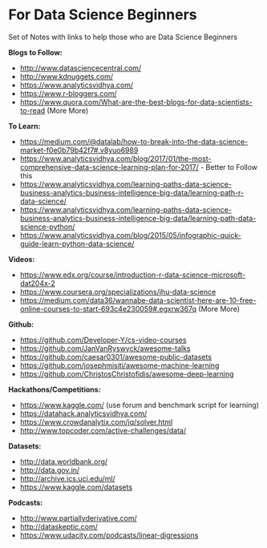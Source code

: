 # For Data Science Beginners
Set of Notes with links to help those who are Data Science Beginners

**Blogs to Follow:** 

* http://www.datasciencecentral.com/
* http://www.kdnuggets.com/ 
* https://www.analyticsvidhya.com/ 
* https://www.r-bloggers.com/ 
* https://www.quora.com/What-are-the-best-blogs-for-data-scientists-to-read (More More)

**To Learn:** 

* https://medium.com/@datalab/how-to-break-into-the-data-science-market-f0e0b79b42f7#.v8yuo6989 
* https://www.analyticsvidhya.com/blog/2017/01/the-most-comprehensive-data-science-learning-plan-for-2017/   - Better to Follow this 
* https://www.analyticsvidhya.com/learning-paths-data-science-business-analytics-business-intelligence-big-data/learning-path-r-data-science/ 
* https://www.analyticsvidhya.com/learning-paths-data-science-business-analytics-business-intelligence-big-data/learning-path-data-science-python/ 
* https://www.analyticsvidhya.com/blog/2015/05/infographic-quick-guide-learn-python-data-science/ 

**Videos:** 

* https://www.edx.org/course/introduction-r-data-science-microsoft-dat204x-2 
* https://www.coursera.org/specializations/jhu-data-science 
* https://medium.com/data36/wannabe-data-scientist-here-are-10-free-online-courses-to-start-693c4e230059#.egxrw367q (More More)

**Github:** 
* https://github.com/Developer-Y/cs-video-courses 
* https://github.com/JanVanRyswyck/awesome-talks 
* https://github.com/caesar0301/awesome-public-datasets 
* https://github.com/josephmisiti/awesome-machine-learning
* https://github.com/ChristosChristofidis/awesome-deep-learning

**Hackathons/Competitions:** 

* https://www.kaggle.com/ (use forum and benchmark script for learning) 
* https://datahack.analyticsvidhya.com/ 
* https://www.crowdanalytix.com/jq/solver.html 
* http://www.topcoder.com/active-challenges/data/ 

**Datasets:** 
* http://data.worldbank.org/   
* http://data.gov.in/ 
* http://archive.ics.uci.edu/ml/ 
* https://www.kaggle.com/datasets 

**Podcasts:** 

* http://www.partiallyderivative.com/ 
* http://dataskeptic.com/ 
* https://www.udacity.com/podcasts/linear-digressions 

